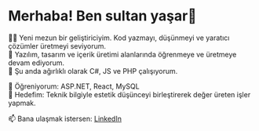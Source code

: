 # Merhaba! Ben sultan yaşar👋

👨‍💻 Yeni mezun bir geliştiriciyim. Kod yazmayı, düşünmeyi ve yaratıcı çözümler üretmeyi seviyorum.  
🎯 Yazılım, tasarım ve içerik üretimi alanlarında öğrenmeye ve üretmeye devam ediyorum.  
🌟 Şu anda ağırlıklı olarak C#, JS ve PHP çalışıyorum.

🧠 Öğreniyorum: ASP.NET, React, MySQL  
🚀 Hedefim: Teknik bilgiyle estetik düşünceyi birleştirerek değer üreten işler yapmak.  

📫 Bana ulaşmak istersen: [LinkedIn](https://www.linkedin.com/in/sultan-ya%C5%9Far-741834254?utm_source=share&utm_campaign=share_via&utm_content=profile&utm_medium=android_app)
 


